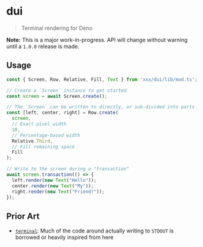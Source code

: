 # dui

> Terminal rendering for Deno

**Note:** This is a major work-in-progress. API will change without warning
until a `1.0.0` release is made.

## Usage

```typescript
const { Screen, Row, Relative, Fill, Text } from 'xxx/dui/lib/mod.ts';

// Create a `Screen` instance to get started
const screen = await Screen.create();

// The `Screen` can be written to directly, or sub-divided into parts
const [left, center, right] = Row.create(
  screen,
  // Exact pixel width
  10,
  // Percentage-based width
  Relative.Third,
  // Fill remaining space
  Fill
);

// Write to the screen during a "transaction"
await screen.transaction(() => {
  left.render(new Text("Hello"));
  center.render(new Text("My"));
  right.render(new Text("Friend!"));
});
```

## Prior Art

- [`terminal`](https://github.com/jpelgrims/terminal): Much of the code around
  actually writing to `STDOUT` is borrowed or heavily inspired from here

